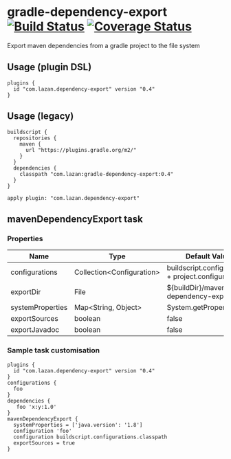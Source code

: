 # gradle-dependency-export [![Build Status](https://travis-ci.org/uklance/gradle-dependency-export.svg?branch=master)](https://travis-ci.org/uklance/gradle-dependency-export) <a href='https://coveralls.io/github/uklance/gradle-dependency-export?branch=master'><img src='https://img.shields.io/coveralls/github/uklance/gradle-dependency-export/master.svg' alt='Coverage Status' /></a>

Export maven dependencies from a gradle project to the file system

## Usage (plugin DSL)
```
plugins {
  id "com.lazan.dependency-export" version "0.4"
}
```

## Usage (legacy)
```
buildscript {
  repositories {
    maven {
      url "https://plugins.gradle.org/m2/"
    }
  }
  dependencies {
    classpath "com.lazan:gradle-dependency-export:0.4"
  }
}

apply plugin: "com.lazan.dependency-export"
```

## mavenDependencyExport task

### Properties

|Name|Type|Default Value|
|----|----|-------------|
|configurations|Collection\<Configuration\>|buildscript.configurations + project.configurations|
|exportDir|File|${buildDir}/maven-dependency-export|
|systemProperties|Map\<String, Object\>|System.getProperties()|
|exportSources|boolean|false|
|exportJavadoc|boolean|false|


### Sample task customisation
```
plugins {
  id "com.lazan.dependency-export" version "0.4"
}
configurations {
  foo
}
dependencies {
   foo 'x:y:1.0'
}
mavenDependencyExport {
  systemProperties = ['java.version': '1.8']
  configuration 'foo'
  configuration buildscript.configurations.classpath
  exportSources = true
}
```
